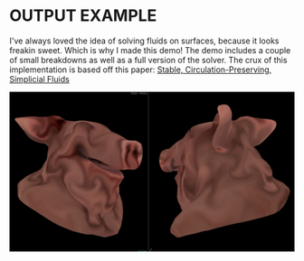 # OUTPUT EXAMPLE
I've always loved the idea of solving fluids on surfaces, because it looks freakin sweet. Which is why I made this demo! The demo includes a couple of small breakdowns as well as a full version of the solver. The crux of this implementation is based off this paper: [Stable, Circulation-Preserving, Simplicial Fluids](http://www.geometry.caltech.edu/pubs/ETKSD07.pdf)

![Pighead Flow](./imgs/pighead_flow.jpg)
